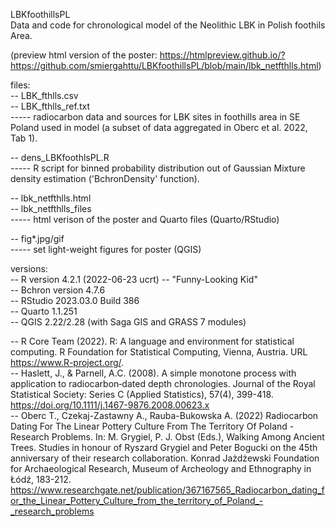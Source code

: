 LBKfoothillsPL  
Data and code for chronological model of the Neolithic LBK in Polish foothils Area.  
  
(preview html version of the poster: https://htmlpreview.github.io/?https://github.com/smiergahttu/LBKfoothillsPL/blob/main/lbk_netfthlls.html)
  
files:  
-- LBK_fthlls.csv  
-- LBK_fthlls_ref.txt  
----- radiocarbon data and sources for LBK sites in foothills area in SE Poland used in model (a subset of data aggregated in Oberc et al. 2022, Tab 1).
  
-- dens_LBKfoothlsPL.R  
----- R script for binned probability distribution out of Gaussian Mixture density estimation ('BchronDensity' function).
  
  
-- lbk_netfthlls.html  
-- lbk_netfthlls_files  
----- html verison of the poster and Quarto files (Quarto/RStudio)  

-- fig*.jpg/gif   
----- set light-weight figures for poster (QGIS)


versions:  
-- R version 4.2.1 (2022-06-23 ucrt) -- "Funny-Looking Kid"  
-- Bchron version 4.7.6  
-- RStudio 2023.03.0 Build 386  
-- Quarto 1.1.251  
-- QGIS 2.22/2.28 (with Saga GIS and GRASS 7 modules)

-- R Core Team (2022). R: A language and environment for statistical computing. R Foundation for Statistical Computing, Vienna, Austria. URL https://www.R-project.org/.  
-- Haslett, J., & Parnell, A.C. (2008). A simple monotone process with application to radiocarbon‐dated depth chronologies. Journal of the Royal Statistical Society: Series C (Applied Statistics), 57(4), 399-418. https://doi.org/10.1111/j.1467-9876.2008.00623.x  
-- Oberc T., Czekaj-Zastawny A., Rauba-Bukowska A. (2022) Radiocarbon Dating For The Linear Pottery Culture From The Territory Of Poland - Research Problems. In: M. Grygiel, P. J. Obst (Eds.), Walking Among Ancient Trees. Studies in honour of Ryszard Grygiel and Peter Bogucki on the 45th anniversary of their research collaboration. Konrad Jażdżewski Foundation for Archaeological Research, Museum of Archeology and Ethnography in Łódź, 183-212. https://www.researchgate.net/publication/367167565_Radiocarbon_dating_for_the_Linear_Pottery_Culture_from_the_territory_of_Poland_-_research_problems
